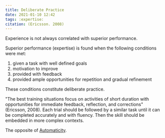 ```yaml
---
title: Deliberate Practice
date: 2021-01-10 12:42
tags: :expertise:
citation: (Ericsson. 2008)
---
```


Experience is not always correlated with superior performance.

Superior performance (expertise) is found when the following conditions were met:
1. given a task with well defined goals
2. motivation to improve
3. provided with feedback
4. provided ample opportunities for repetition and gradual refinement

These conditions constitute deliberate practice. 

"The best training situations focus on activities of short duration with opportunities for immediate feedback, reflection, and corrections" (Ericsson, 2008). Each trial should be followed by a similar task until it can be completed accurately and with fluency. Then the skill should be embedded in more complex contexts.

The opposite of [Automaticity](202101101315.md).
